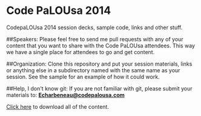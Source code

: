 Code PaLOUsa 2014
============

CodepaLOUsa 2014 session decks, sample code, links and other stuff.

##Speakers: 
Please feel free to send me pull requests with any of your content that you want to share with the Code PaLOUsa attendees.  This way we have a single place for attendees to go and get content.

##Organization: 
Clone this repository and put your session materials, links or anything else in a subdirectory named with the same name as your session.  See the sample for an example of how it could work.

##Help, I don't know git:
If you are not familiar with git, please submit your materials to: **Echarbeneau@codepalousa.com**

[Click here](https://github.com/CodePaLOUsa/Code-PaLOUsa-2014/archive/master.zip) to download all of the content.